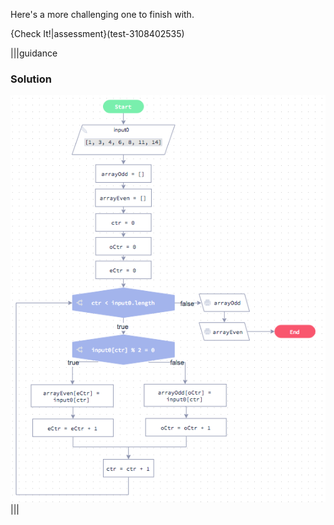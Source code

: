 Here's a more challenging one to finish with.

{Check It!|assessment}(test-3108402535)

|||guidance
### Solution
![](solutions/split.png)
|||
